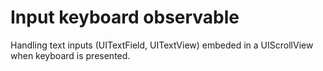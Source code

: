 # Input keyboard observable
Handling text inputs (UITextField, UITextView) embeded in a UIScrollView when keyboard is presented.
